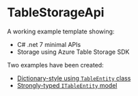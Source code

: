 # TableStorageApi

A working example template showing:

* C# .net 7 minimal APIs
* Storage using Azure Table Storage SDK

Two examples have been created:

* [Dictionary-style using `TableEntity` class](https://github.com/MrSimonC/TableStorageApi/releases/tag/v1.0-dictionary-example)
* [Strongly-typed `ITableEntity` model](https://github.com/MrSimonC/TableStorageApi/releases/tag/v1.1-strongly-typed-example)